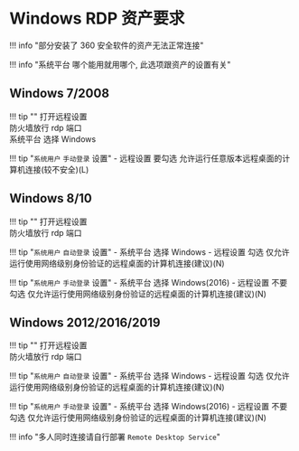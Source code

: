 # Windows RDP 资产要求

!!! info "部分安装了 360 安全软件的资产无法正常连接"

!!! info "系统平台 哪个能用就用哪个, 此选项跟资产的设置有关"

## Windows 7/2008

!!! tip ""
    打开远程设置  
    防火墙放行 rdp 端口  
    系统平台 选择 Windows

!!! tip "`系统用户` `手动登录` 设置"
    - 远程设置 要勾选 允许运行任意版本远程桌面的计算机连接(较不安全)(L)

## Windows 8/10

!!! tip ""
    打开远程设置  
    防火墙放行 rdp 端口

!!! tip "`系统用户` `自动登录` 设置"
    - 系统平台 选择 Windows
    - 远程设置 勾选 仅允许运行使用网络级别身份验证的远程桌面的计算机连接(建议)(N)

!!! tip "`系统用户` `手动登录` 设置"
    - 系统平台 选择 Windows(2016)
    - 远程设置 不要勾选 仅允许运行使用网络级别身份验证的远程桌面的计算机连接(建议)(N)

## Windows 2012/2016/2019

!!! tip ""
    打开远程设置  
    防火墙放行 rdp 端口

!!! tip "`系统用户` `自动登录` 设置"
    - 系统平台 选择 Windows
    - 远程设置 勾选 仅允许运行使用网络级别身份验证的远程桌面的计算机连接(建议)(N)

!!! tip "`系统用户` `手动登录` 设置"
    - 系统平台 选择 Windows(2016)
    - 远程设置 不要勾选 仅允许运行使用网络级别身份验证的远程桌面的计算机连接(建议)(N)

!!! info "多人同时连接请自行部署 `Remote Desktop Service`"
